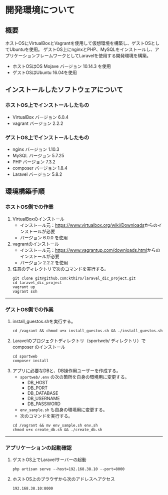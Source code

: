 # 開発環境について
## 概要
ホストOSにVirtualBoxとVagrantを使用して仮想環境を構築し、ゲストOSとしてUbuntuを使用。
ゲストOS上にnginxとPHP、MySQLをインストールし、アプリケーションフレームワークとしてLaravelを使用する開発環境を構築。  

* ホストOSはOS Mojave バージョン 10.14.3 を使用
* ゲストOSはUbuntu 16.04を使用

## インストールしたソフトウェアについて

### ホストOS上でインストールしたもの
* VirtualBox バージョン 6.0.4
* vagrant バージョン 2.2.2

### ゲストOS上でインストールしたもの
* nginx バージョン 1.10.3
* MySQL バージョン 5.7.25
* PHP バージョン 7.3.2
* composer バージョン 1.8.4
* Laravel バージョン 5.8.2

## 環境構築手順
### ホストOS側での作業
1. VirtualBoxのインストール
    * インストール元：<https://www.virtualbox.org/wiki/Downloads>からのインストールが必要
    * バージョン 6.0.0 を使用
2. vagrantのインストール
    * インストール元：<https://www.vagrantup.com/downloads.html>からのインストールが必要
    * バージョン 2.2.2 を使用
3. 任意のディレクトリで次のコマンドを実行する。
    ```
    git clone git@github.com:kthiro/laravel_dic_project.git
    cd laravel_dic_project
    vagrant up
    vagrant ssh
    ```
----------------------
### ゲストOS側での作業
1. install_guestos.shを実行する。
    ```
    cd /vagrant && chmod u+x install_guestos.sh && ./install_guestos.sh
    ```
2. Laravelのプロジェクトディレクトリ（sportweb/ ディレクトリ）で composer のインストール
    ```
    cd sportweb
    composer install
    ```
3. アプリに必要なDBと、DB操作用ユーザーを作成する。
    * ` sportweb/.env ` の次の箇所を自身の環境用に変更する。
        * DB_HOST
        * DB_PORT
        * DB_DATABASE
        * DB_USERNAME
        * DB_PASSWORD
    * ` env_sample.sh ` も自身の環境用に変更する。
    * 次のコマンドを実行する。
    ```
    cd /vagrant && mv env_sample.sh env.sh
    chmod u+x create_db.sh && ./create_db.sh
    ```

-----------------------
### アプリケーションの起動確認
1. ゲストOS上でLaravelサーバーの起動
    ```
    php artisan serve --host=192.168.38.10 --port=8000
    ```
2. ホストOS上のブラウザから次のアドレスへアクセス
    ```
    192.168.38.10:8000
    ```
